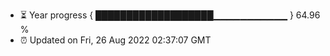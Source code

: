 - ⏳ Year progress { ███████████████████▁▁▁▁▁▁▁▁▁▁▁ } 64.96 %
- ⏰ Updated on Fri, 26 Aug 2022 02:37:07 GMT


